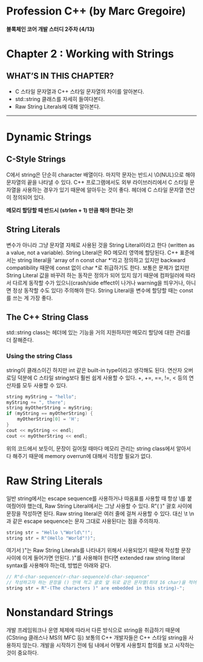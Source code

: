 # Profession C++ (by Marc Gregoire)

#### 블록체인 코어 개발 스터디 2주차 (4/13)


# Chapter 2 : Working with Strings

## WHAT’S IN THIS CHAPTER?
- C 스타일 문자열과 C++ 스타일 문자열의 차이를 알아본다.
- std::string 클래스를 자세히 들여다본다.
- Raw String Literals에 대해 알아본다.

---

# Dynamic Strings
## C-Style Strings
C에서 string은 단순히 character 배열이다. 마지막 문자는 반드시 \0(NUL)으로 해야 문자열의 끝을 나타낼 수 있다. C++ 프로그램에서도 외부 라이브러리에서 C 스타일 문자열을 사용하는 경우가 있기 때문에 알아두는 것이 좋다. <cstring> 헤더에 C 스타일 문자열 연산이 정의되어 있다. 

**메모리 할당할 때 반드시 (strlen + 1) 만큼 해야 한다는 것!**  

## String Literals
변수가 아니라 그냥 문자열 자체로 사용된 것을 String Literal이라고 한다 (written as a value, not a variable). String Literal은 RO 메모리 영역에 할당된다. C++ 표준에서는 string literal을 'array of n const char *'라고 정의하고 있지만 backward compatibility 때문에 const 없이 char *로 취급하기도 한다. 보통은 문제가 없지만 String Literal 값을 바꾸려 하는 동작은 정의가 되어 있지 않기 때문에 컴파일러에 따라서 다르게 동작할 수가 있으니(crash/side effect이 나거나 warning을 띄우거나, 아니면 정상 동작할 수도 있다) 주의해야 한다. String Literal을 변수에 할당할 때는 const를 쓰는 게 가장 좋다.  

## The C++ String Class
std::string class는 <cstring> 헤더에 있는 기능을 거의 지원하지만 메모리 할당에 대한 관리를 더 잘해준다. 

### Using the string Class
string이 클래스이긴 하지만 int 같은 built-in type이라고 생각해도 된다. 연산자 오버로딩 덕분에 C 스타일 string보다 훨씬 쉽게 사용할 수 있다.  +, +=, ==, !=, < 등의 연산자를 모두 사용할 수 있다.  

~~~c++
string myString = "hello";
myString += ", there";
string myOtherString = myString;
if (myString == myOtherString) {
    myOtherString[0] = 'H';
}
cout << myString << endl;
cout << myOtherString << endl;
~~~
위의 코드에서 보듯이, 문장이 길어질 때마다 메모리 관리는 string class에서 알아서 다 해주기 때문에 memory overrun에 대해서 걱정할 필요가 없다.  

# Raw String Literals
일반 string에서는 escape sequence를 사용하거나 따옴표를 사용할 때 항상 \를 붙여줬어야 했는데, Raw String Literal에서는 그냥 사용할 수 있다. R"( )" 괄호 사이에 문장을 작성하면 된다. Raw string literal은 여러 줄에 걸쳐 사용할 수 있다. 대신 \t \n과 같은 escape sequence는 문자 그대로 사용된다는 점을 주의하자. 

~~~c++
string str = "Hello \"World\"!";
string str = R"(Hello "World"!)";
~~~

여기서 )"는 Raw String Literals를 나타내기 위해서 사용되었기 때문에 작성할 문장 사이에 이게 들어가면 안된다. )"를 사용해야 한다면 extended raw string literal syntax를 사용해야 하는데, 방법은 아래와 같다.

~~~c++
// R"d-char-sequence(r-char-sequence)d-char-sequence"
// 작성하고자 하는 문장을 () 안에 적고 괄호 앞 뒤로 같은 문자열(최대 16 char)을 적어준다.
string str = R"-(The characters )" are embedded in this string)-";
~~~

# Nonstandard Strings
개발 프레임워크나 운영 체제에 따라서 다른 방식으로 string을 취급하기 때문에(CString 클래스나 MS의 MFC 등) 보통의 C++ 개발자들은 C++ 스타일 string을 사용하지 않는다. 개발을 시작하기 전에 팀 내에서 어떻게 사용할지 합의를 보고 시작하는 것이 중요하다.   